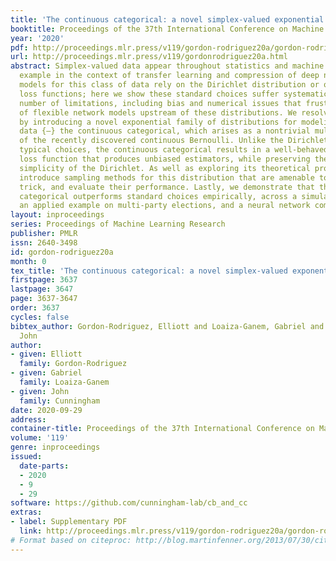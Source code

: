 ```yaml
---
title: 'The continuous categorical: a novel simplex-valued exponential family'
booktitle: Proceedings of the 37th International Conference on Machine Learning
year: '2020'
pdf: http://proceedings.mlr.press/v119/gordon-rodriguez20a/gordon-rodriguez20a.pdf
url: http://proceedings.mlr.press/v119/gordonrodriguez20a.html
abstract: Simplex-valued data appear throughout statistics and machine learning, for
  example in the context of transfer learning and compression of deep networks. Existing
  models for this class of data rely on the Dirichlet distribution or other related
  loss functions; here we show these standard choices suffer systematically from a
  number of limitations, including bias and numerical issues that frustrate the use
  of flexible network models upstream of these distributions. We resolve these limitations
  by introducing a novel exponential family of distributions for modeling simplex-valued
  data {–} the continuous categorical, which arises as a nontrivial multivariate generalization
  of the recently discovered continuous Bernoulli. Unlike the Dirichlet and other
  typical choices, the continuous categorical results in a well-behaved probabilistic
  loss function that produces unbiased estimators, while preserving the mathematical
  simplicity of the Dirichlet. As well as exploring its theoretical properties, we
  introduce sampling methods for this distribution that are amenable to the reparameterization
  trick, and evaluate their performance. Lastly, we demonstrate that the continuous
  categorical outperforms standard choices empirically, across a simulation study,
  an applied example on multi-party elections, and a neural network compression task.
layout: inproceedings
series: Proceedings of Machine Learning Research
publisher: PMLR
issn: 2640-3498
id: gordon-rodriguez20a
month: 0
tex_title: 'The continuous categorical: a novel simplex-valued exponential family'
firstpage: 3637
lastpage: 3647
page: 3637-3647
order: 3637
cycles: false
bibtex_author: Gordon-Rodriguez, Elliott and Loaiza-Ganem, Gabriel and Cunningham,
  John
author:
- given: Elliott
  family: Gordon-Rodriguez
- given: Gabriel
  family: Loaiza-Ganem
- given: John
  family: Cunningham
date: 2020-09-29
address: 
container-title: Proceedings of the 37th International Conference on Machine Learning
volume: '119'
genre: inproceedings
issued:
  date-parts:
  - 2020
  - 9
  - 29
software: https://github.com/cunningham-lab/cb_and_cc
extras:
- label: Supplementary PDF
  link: http://proceedings.mlr.press/v119/gordon-rodriguez20a/gordon-rodriguez20a-supp.pdf
# Format based on citeproc: http://blog.martinfenner.org/2013/07/30/citeproc-yaml-for-bibliographies/
---
```

